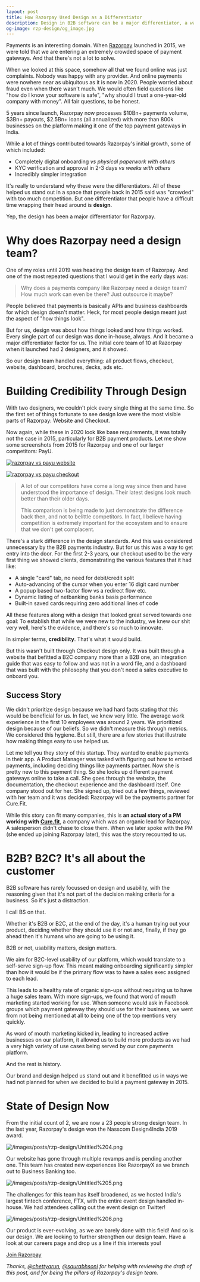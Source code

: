```yaml
---
layout: post
title: How Razorpay Used Design as a Differentiator
description: Design in B2B software can be a major differentiator, a way of building credibility and for standing out. Here's how Razorpay used design to its advantage.
og-image: rzp-design/og_image.jpg
---
```

Payments is an interesting domain. When [Razorpay](https://razorpay.com) launched in 2015, we were told that we are entering an extremely crowded space of payment gateways. And that there's not a lot to solve.

When we looked at this space, somehow all that we found online was just complaints. Nobody was happy with any provider. And online payments were nowhere near as ubiquitous as it is now in 2020. People worried about fraud even when there wasn't much. We would often field questions like "how do I know your software is safe", "why should I trust a one-year-old company with money". All fair questions, to be honest.

5 years since launch, Razorpay now processes $10Bn+ payments volume, $3Bn+ payouts, $2.5Bn+ loans (all annualized) with more than 800k businesses on the platform making it one of the top payment gateways in India.

While a lot of things contributed towards Razorpay's initial growth, some of which included:

- Completely digital onboarding *vs physical paperwork with others*
- KYC verification and approval in 2-3 days *vs weeks with others*
- Incredibly simpler integration

It's really to understand why these were the differentiators. All of these helped us stand out in a space that people back in 2015 said was "crowded" with too much competition. But one differentiator that people have a difficult time wrapping their head around is **design**.

Yep, the design has been a major differentiator for Razorpay.

# Why does Razorpay need a design team?

One of my roles until 2019 was heading the design team of Razorpay. And one of the most repeated questions that I would get in the early days was:

> Why does a payments company like Razorpay need a design team? How much work can even be there? Just outsource it maybe?

People believed that payments is basically APIs and business dashboards for which design doesn't matter. Heck, for most people design meant just the aspect of "how things look".

But for us, design was about how things looked and how things worked. Every single part of our design was done in-house, always. And it became a major differentiator factor for us. The initial core team of 10 at Razorpay when it launched had 2 designers, and it showed.

So our design team handled everything: all product flows, checkout, website, dashboard, brochures, decks, ads etc.

# Building Credibility Through Design

With two designers, we couldn't pick every single thing at the same time. So the first set of things fortunate to see design love were the most visible parts of Razorpay: Website and Checkout.

Now again, while these in 2020 look like base requirements, it was totally not the case in 2015, particularly for B2B payment products. Let me show some screenshots from 2015 for Razorpay and one of our larger competitors: PayU.

[![razorpay vs payu website](/images/posts/rzp-design/website.jpg)](/images/posts/rzp-design/website.jpg)

[![razorpay vs payu checkout](/images/posts/rzp-design/checkout.jpg)](/images/posts/rzp-design/checkout.jpg)


> A lot of our competitors have come a long way since then and have understood the importance of design. Their latest designs look much better than their older days. 
>
> This comparison is being made to just demonstrate the difference back then, and not to belittle competitors. In fact, I believe having competition is extremely important for the ecosystem and to ensure that we don't get complacent.

There's a stark difference in the design standards. And this was considered unnecessary by the B2B payments industry. But for us this was a way to get entry into the door. For the first 2-3 years, our checkout used to be the very first thing we showed clients, demonstrating the various features that it had like:

- A single "card" tab, no need for debit/credit split
- Auto-advancing of the cursor when you enter 16 digit card number
- A popup based two-factor flow vs a redirect flow etc.
- Dynamic listing of netbanking banks basis performance
- Built-in saved cards requiring zero additional lines of code

All these features along with a design that looked great served towards one goal: To establish that while we were new to the industry, we knew our shit very well, here's the evidence, and there's so much to innovate.

In simpler terms, **credibility**. That's what it would build.

But this wasn't built through Checkout design only. It was built through a website that befitted a B2C company more than a B2B one, an integration guide that was easy to follow and was not in a word file, and a dashboard that was built with the philosophy that you don't need a sales executive to onboard you.

## Success Story

We didn't prioritize design because we had hard facts stating that this would be beneficial for us. In fact, we knew very little. The average work experience in the first 10 employees was around 2 years. We prioritized design because of our beliefs. So we didn't measure this through metrics. We considered this hygiene. But still, there are a few stories that illustrate how making things easy to use helped us.

Let me tell you they story of this startup. They wanted to enable payments in their app. A Product Manager was tasked with figuring out how to embed payments, including deciding things like payments partner. Now she is pretty new to this payment thing. So she looks up different payment gateways online to take a call. She goes through the website, the documentation, the checkout experience and the dashboard itself. One company stood out for her. She signed up, tried out a few things, reviewed with her team and it was decided: Razorpay will be the payments partner for Cure.Fit.

While this story can fit many companies, this is **an actual story of a PM working with [Cure.fit](http://cure.fit)**, a company which was an organic lead for Razorpay. A salesperson didn't chase to close them. When we later spoke with the PM (she ended up joining Razorpay later), this was the story recounted to us.

# B2B? B2C? It's all about the customer

B2B software has rarely focussed on design and usability, with the reasoning given that it's not part of the decision making criteria for a business. So it's just a distraction.

I call BS on that.

Whether it's B2B or B2C, at the end of the day, it's a human trying out your product, deciding whether they should use it or not and, finally, if they go ahead then it's humans who are going to be using it.

B2B or not, usability matters, design matters.

We aim for B2C-level usability of our platform, which would translate to a self-serve sign-up flow. This meant making onboarding significantly simpler than how it would be if the primary flow was to have a sales exec assigned to each lead. 

This leads to a healthy rate of organic sign-ups without requiring us to have a huge sales team. With more sign-ups, we found that word of mouth marketing started working for use. When someone would ask in Facebook groups which payment gateway they should use for their business, we went from not being mentioned at all to being one of the top mentions very quickly.

As word of mouth marketing kicked in, leading to increased active businesses on our platform, it allowed us to build more products as we had a very high variety of use cases being served by our core payments platform.

And the rest is history.

Our brand and design helped us stand out and it benefitted us in ways we had not planned for when we decided to build a payment gateway in 2015.

# State of Design Now

From the initial count of 2, we are now a 23 people strong design team. In the last year, Razorpay's design won the Nasscom Design4India 2019 award. 

![/images/posts/rzp-design/Untitled%204.png](/images/posts/rzp-design/twitter-award.png)

Our website has gone through multiple revamps and is pending another one. This team has created new experiences like RazorpayX as we branch out to Business Banking too.

![/images/posts/rzp-design/Untitled%205.png](/images/posts/rzp-design/razorpayx-home.png)

The challenges for this team has itself broadened, as we hosted India's largest fintech conference, FTX, with the entire event design handled in-house. We had attendees calling out the event design on Twitter!

![/images/posts/rzp-design/Untitled%206.png](/images/posts/rzp-design/ftx-design.png)

Our product is ever-evolving, as we are barely done with this field! And so is our design. We are looking to further strengthen our design team. Have a look at our careers page and drop us a line if this interests you!

[Join Razorpay](http://razorpay.com/jobs)

*Thanks, [@chettyarun](https://twitter.com/ChettyArun), [@saurabhsoni](https://twitter.com/saurabhsoni_ss) for helping with reviewing the draft of this post, and for being the pillars of Razorpay's design team.*
